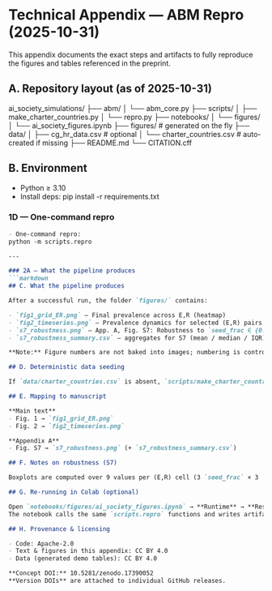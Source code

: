# Technical Appendix — ABM Repro (2025-10-31)

This appendix documents the exact steps and artifacts to fully reproduce the figures and tables referenced in the preprint.
## A. Repository layout (as of 2025-10-31)

ai_society_simulations/
├── abm/
│ └── abm_core.py
├── scripts/
│ ├── make_charter_countries.py
│ └── repro.py
├── notebooks/
│ └── figures/
│ └── ai_society_figures.ipynb
├── figures/ # generated on the fly
├── data/
│ ├── cg_hr_data.csv # optional
│ └── charter_countries.csv # auto-created if missing
├── README.md
└── CITATION.cff

## B. Environment

- Python ≥ 3.10  
- Install deps:
pip install -r requirements.txt

### 1D — One-command repro
```markdown
- One-command repro:
python -m scripts.repro

---

### 2A — What the pipeline produces
```markdown
## C. What the pipeline produces

After a successful run, the folder `figures/` contains:

- `fig1_grid_ER.png` — Final prevalence across E,R (heatmap)  
- `fig2_timeseries.png` — Prevalence dynamics for selected (E,R) pairs  
- `s7_robustness.png` — App. A, Fig. S7: Robustness to `seed_frac ∈ {0.5%, 1%, 2%}` and `rng_seed ∈ {1, 11, 21}`  
- `s7_robustness_summary.csv` — aggregates for S7 (mean / median / IQR)

**Note:** Figure numbers are not baked into images; numbering is controlled by the manuscript.

## D. Deterministic data seeding

If `data/charter_countries.csv` is absent, `scripts/make_charter_countries.py` creates a deterministic demo table with fixed RNG to guarantee stability of the examples.

## E. Mapping to manuscript

**Main text**  
- Fig. 1 → `fig1_grid_ER.png`  
- Fig. 2 → `fig2_timeseries.png`  

**Appendix A**  
- Fig. S7 → `s7_robustness.png` (+ `s7_robustness_summary.csv`)

## F. Notes on robustness (S7)

Boxplots are computed over 9 values per (E,R) cell (3 `seed_frac` × 3 `rng_seed`). Ordering across (E,R) is preserved; IQR typically ≈ 0.01–0.03. See CSV for exact aggregates.

## G. Re-running in Colab (optional)

Open `notebooks/figures/ai_society_figures.ipynb` → **Runtime** → **Restart and run all**.  
The notebook calls the same `scripts.repro` functions and writes artifacts into `figures/`.

## H. Provenance & licensing

- Code: Apache-2.0  
- Text & figures in this appendix: CC BY 4.0  
- Data (generated demo tables): CC BY 4.0

**Concept DOI:** 10.5281/zenodo.17390052  
**Version DOIs** are attached to individual GitHub releases.


